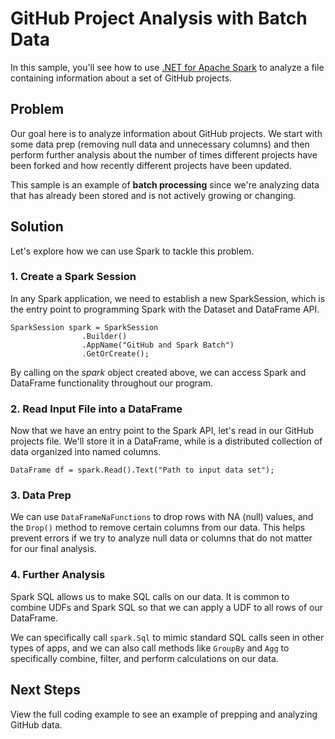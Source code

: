 # GitHub Project Analysis with Batch Data

In this sample, you'll see how to use [.NET for Apache Spark](https://dotnet.microsoft.com/apps/data/spark) 
to analyze a file containing information about a set of GitHub projects. 

## Problem

Our goal here is to analyze information about GitHub projects. We start with some data prep (removing null data and unnecessary columns) 
and then perform further analysis about the number of times different projects have been forked and how recently different projects
have been updated.

This sample is an example of **batch processing** since we're analyzing data that has already been stored and is not actively growing 
or changing.

## Solution

Let's explore how we can use Spark to tackle this problem.

### 1. Create a Spark Session

In any Spark application, we need to establish a new SparkSession, which is the entry point to programming Spark with the Dataset and 
DataFrame API.

```CSharp
SparkSession spark = SparkSession
                .Builder()
                .AppName("GitHub and Spark Batch")
                .GetOrCreate();
```

By calling on the *spark* object created above, we can access Spark and DataFrame functionality throughout our program.

### 2. Read Input File into a DataFrame

Now that we have an entry point to the Spark API, let's read in our GitHub projects file. We'll store it in a DataFrame, while is a distributed collection of data organized into named columns.

```CSharp
DataFrame df = spark.Read().Text("Path to input data set");
```

### 3. Data Prep

We can use `DataFrameNaFunctions` to drop rows with NA (null) values, and the `Drop()` method to remove certain columns from our data. 
This helps prevent errors if we try to analyze null data or columns that do not matter for our final analysis.

### 4. Further Analysis

Spark SQL allows us to make SQL calls on our data. It is common to combine UDFs and Spark SQL so that we can apply a UDF to all 
rows of our DataFrame.

We can specifically call `spark.Sql` to mimic standard SQL calls seen in other types of apps, and we can also call methods like 
`GroupBy` and `Agg` to specifically combine, filter, and perform calculations on our data.

## Next Steps

View the full coding example to see an example of prepping and analyzing GitHub data.
